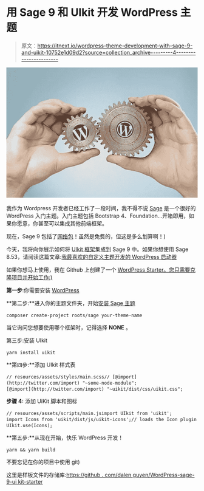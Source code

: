 # 用 Sage 9 和 UIkit 开发 WordPress 主题

> 原文：<https://itnext.io/wordpress-theme-development-with-sage-9-and-uikit-10752e1d09d2?source=collection_archive---------4----------------------->

![](img/3be2152eb0a0c7cc7ad969f7cca9a841.png)

我作为 Wordpress 开发者已经工作了一段时间，我不得不说 [Sage](https://roots.io/sage/) 是一个很好的 WordPress 入门主题。入门主题包括 Bootstrap 4、Foundation…开箱即用，如果你愿意，你甚至可以集成其他前端框架。

现在，Sage 9 包括了[网络包](https://webpack.github.io/)！虽然是免费的，但这是多么划算啊！)

今天，我将向你展示如何将 [UIkit 框架](https://getuikit.com/)集成到 Sage 9 中。如果你想使用 Sage 8.53，请阅读这篇文章:[我最喜欢的自定义主题开发的 WordPress 启动器](https://medium.com/@dalenguyen/my-favourite-wordpress-starter-for-custom-theme-development-2636657afc58)

如果你想马上使用，我在 Github 上创建了一个 [WordPress Starter。您只需要克隆项目并开始工作:)](https://github.com/dalenguyen/wordpress-sage-9-uikit-starter)

**第一步**:你需要安装 [WordPress](https://wordpress.org/)

**第二步:**进入你的主题文件夹，开始[安装 Sage 主题](https://roots.io/sage/docs/theme-installation/)

```
composer create-project roots/sage your-theme-name
```

当它询问您想要使用哪个框架时，记得选择 **NONE** 。

第三步:安装 UIkit

```
yarn install uikit
```

**第四步:**添加 UIkit 样式表

```
// resources/assets/styles/main.scss// [@import](http://twitter.com/import) "~some-node-module";
[@import](http://twitter.com/import) "~uikit/dist/css/uikit.css";
```

**步骤 4:** 添加 UiKit 脚本和图标

```
// resources/assets/scripts/main.jsimport UIkit from 'uikit';
import Icons from 'uikit/dist/js/uikit-icons';// loads the Icon plugin
UIkit.use(Icons);
```

**第五步:**从现在开始，快乐 WordPress 开发！

```
yarn && yarn build 
```

不要忘记在你的项目中使用 git)

这里是样板文件的存储库:[https://github . com/dalen guyen/WordPress-sage-9-ui kit-starter](https://github.com/dalenguyen/wordpress-sage-9-uikit-starter)